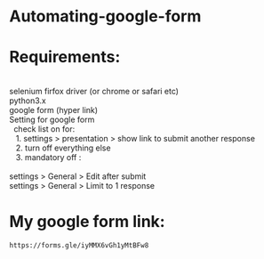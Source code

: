 # Automating-google-form

# Requirements: 
  </br>
  selenium firfox driver (or chrome or safari etc) </br>
  python3.x </br>
  google form (hyper link) </br>
  Setting for google form </br>
  &nbsp check list on for: </br>
     &nbsp;&nbsp; 1. settings > presentation > show link to submit another response </br>
     &nbsp;&nbsp; 2. turn off everything else </br>
     &nbsp;&nbsp; 3. mandatory off : </br></br>
       settings > General > Edit after submit </br>
       settings > General > Limit to 1 response </br>
       
  # My google form link:
  
    https://forms.gle/iyMMX6vGh1yMtBFw8
      
